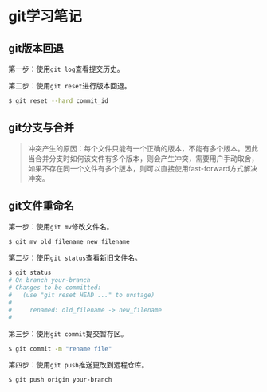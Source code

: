 # git学习笔记

## git版本回退

第一步：使用`git log`查看提交历史。

第二步：使用`git reset`进行版本回退。
```bash
$ git reset --hard commit_id
```







## git分支与合并



> 冲突产生的原因：每个文件只能有一个正确的版本，不能有多个版本。因此当合并分支时如何该文件有多个版本，则会产生冲突，需要用户手动取舍，如果不存在同一个文件有多个版本，则可以直接使用fast-forward方式解决冲突。




## git文件重命名


第一步：使用`git mv`修改文件名。
```bash
$ git mv old_filename new_filename
```

第二步：使用`git status`查看新旧文件名。
```bash
$ git status
# On branch your-branch
# Changes to be committed:
#   (use "git reset HEAD ..." to unstage)
#
#     renamed: old_filename -> new_filename
#
```

第三步：使用`git commit`提交暂存区。
```bash
$ git commit -m "rename file"
```

第四步：使用`git push`推送更改到远程仓库。
```bash
$ git push origin your-branch
```